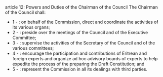 article 12: Powers and Duties of the Chairman of the Council
The Chairman of the Council shall:
<ul>
			<li>1 - : on behalf of the Commission, direct and coordinate the activities of its various organs;<ul>
			</ul></li>			<li>2 - : preside over the meetings of the Council and of the Executive Committee;<ul>
			</ul></li>			<li>3 - : supervise the activities of the Secretary of the Council and of the various committees;<ul>
			</ul></li>			<li>4 - : encourage the participation and contributions of Eritrean and foreign experts and organize ad hoc advisory boards of experts to help expedite the process of the preparing the Draft Constitution; and<ul>
			</ul></li>			<li>5 - : represent the Commission in all its dealings with third parties.<ul>
			</ul></li></ul>
